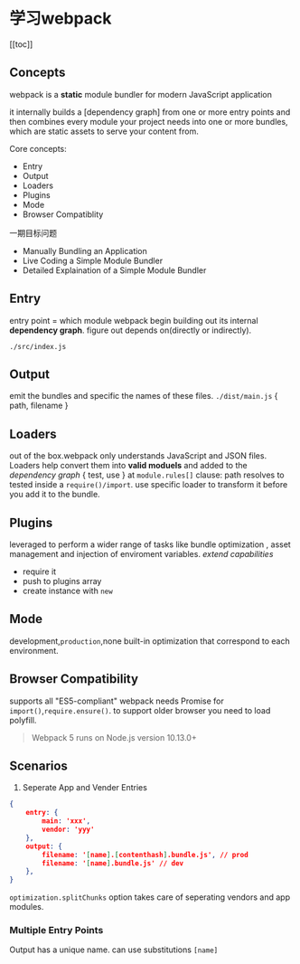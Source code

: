 # 学习webpack

[[toc]]

## Concepts

webpack is a **static** module bundler for modern JavaScript application

it internally builds a [dependency graph] from one or more entry points
and then combines every module your project needs into one or more bundles,
which are static assets to serve your content from.

Core concepts:
* Entry
* Output
* Loaders
* Plugins
* Mode
* Browser Compatiblity

一期目标问题
* Manually Bundling an Application
* Live Coding a Simple Module Bundler
* Detailed Explaination of a Simple Module Bundler

## Entry
entry point = which module webpack begin building out its internal **dependency graph**.
figure out depends on(directly or indirectly).

`./src/index.js`

## Output
emit the bundles and specific the names of these files.
`./dist/main.js`
{ path, filename }

## Loaders
out of the box.webpack only understands JavaScript and JSON files.
Loaders help convert them into **valid moduels** and added to the *dependency graph*
{ test, use }    at `module.rules[]`
clause: path resolves to tested inside a `require()/import`.
use specific loader to transform it before you add it to the bundle.

## Plugins
leveraged to perform a wider range of tasks like 
bundle optimization , asset management and injection of enviroment variables.
*extend capabilities*
* require it
* push to plugins array
* create instance with `new`

## Mode
development,`production`,none
built-in  optimization that correspond to each environment.

## Browser Compatibility
supports all "ES5-compliant" 
webpack needs Promise for `import()`,`require.ensure()`.
to support older browser you need to load polyfill.

> Webpack 5 runs on Node.js version 10.13.0+

## Scenarios
1. Seperate App and Vender Entries
```json
{
    entry: {
        main: 'xxx',
        vendor: 'yyy'
    },
    output: {
        filename: '[name].[contenthash].bundle.js', // prod
        filename: '[name].bundle.js' // dev
    },
}
```
`optimization.splitChunks` option takes care of seperating vendors and app modules.

### Multiple Entry Points
Output has a unique name.
can use substitutions    `[name]`





  
